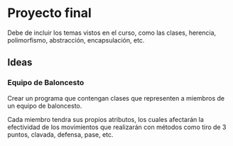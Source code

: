 # Proyecto final
Debe de incluir los temas vistos en el curso, como las clases, herencia, polimorfismo, abstracción, encapsulación, etc.

## Ideas

### Equipo de Baloncesto
Crear un programa que contengan clases que representen a miembros de un equipo de baloncesto.

Cada miembro tendra sus propios atributos, los cuales afectarán la efectividad de los movimientos que realizarán con métodos como tiro de 3 puntos, clavada, defensa, pase, etc.

